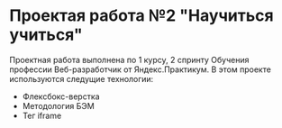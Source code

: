 # Проектая работа №2 "Научиться учиться"

Проектная работа выполнена по 1 курсу, 2 спринту Обучения профессии Веб-разработчик от Яндекс.Практикум.
В этом проекте используются следущие технологии:
* Флексбокс-верстка
* Методология БЭМ
* Тег iframe